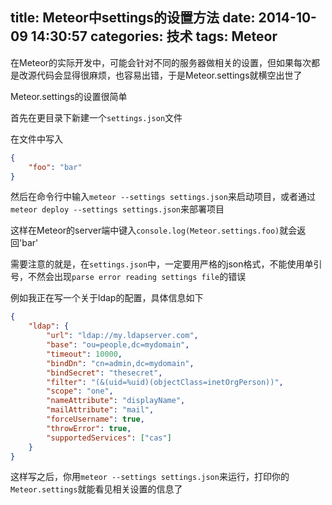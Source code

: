 title: Meteor中settings的设置方法
date: 2014-10-09 14:30:57
categories: 技术
tags: Meteor
---

在Meteor的实际开发中，可能会针对不同的服务器做相关的设置，但如果每次都是改源代码会显得很麻烦，也容易出错，于是Meteor.settings就横空出世了

Meteor.settings的设置很简单

首先在更目录下新建一个`settings.json`文件

在文件中写入

```json
{
	"foo": "bar"
}
```

然后在命令行中输入`meteor --settings settings.json`来启动项目，或者通过`meteor deploy --settings settings.json`来部署项目

这样在Meteor的server端中键入`console.log(Meteor.settings.foo)`就会返回'bar'

需要注意的就是，在`settings.json`中，一定要用严格的json格式，不能使用单引号，不然会出现`parse error reading settings file`的错误

例如我正在写一个关于ldap的配置，具体信息如下
```json
{
	"ldap": {
	    "url": "ldap://my.ldapserver.com",
	    "base": "ou=people,dc=mydomain",
	    "timeout": 10000,
	    "bindDn": "cn=admin,dc=mydomain",
	    "bindSecret": "thesecret",
	    "filter": "(&(uid=%uid)(objectClass=inetOrgPerson))",
	    "scope": "one",
	    "nameAttribute": "displayName",
	    "mailAttribute": "mail",
	    "forceUsername": true,
	    "throwError": true,
	    "supportedServices": ["cas"]
  	}
}
```

这样写之后，你用`meteor --settings settings.json`来运行，打印你的`Meteor.settings`就能看见相关设置的信息了

